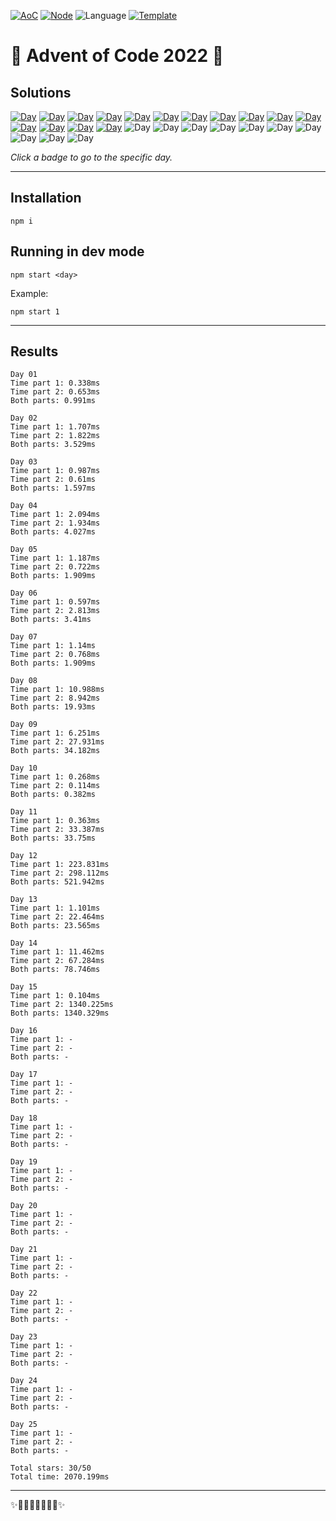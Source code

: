 <!-- Entries between SOLUTIONS and RESULTS tags are auto-generated -->

[![AoC](https://badgen.net/badge/AoC/2022/blue)](https://adventofcode.com/2022)
[![Node](https://badgen.net/badge/Node/v16.13.0+/blue)](https://nodejs.org/en/download/)
![Language](https://badgen.net/badge/Language/TypeScript/blue)
[![Template](https://badgen.net/badge/Template/aocrunner/blue)](https://github.com/caderek/aocrunner)

# 🎄 Advent of Code 2022 🎄

## Solutions

<!--SOLUTIONS-->

[![Day](https://badgen.net/badge/01/%E2%98%85%E2%98%85/green)](src/day01)
[![Day](https://badgen.net/badge/02/%E2%98%85%E2%98%85/green)](src/day02)
[![Day](https://badgen.net/badge/03/%E2%98%85%E2%98%85/green)](src/day03)
[![Day](https://badgen.net/badge/04/%E2%98%85%E2%98%85/green)](src/day04)
[![Day](https://badgen.net/badge/05/%E2%98%85%E2%98%85/green)](src/day05)
[![Day](https://badgen.net/badge/06/%E2%98%85%E2%98%85/green)](src/day06)
[![Day](https://badgen.net/badge/07/%E2%98%85%E2%98%85/green)](src/day07)
[![Day](https://badgen.net/badge/08/%E2%98%85%E2%98%85/green)](src/day08)
[![Day](https://badgen.net/badge/09/%E2%98%85%E2%98%85/green)](src/day09)
[![Day](https://badgen.net/badge/10/%E2%98%85%E2%98%85/green)](src/day10)
[![Day](https://badgen.net/badge/11/%E2%98%85%E2%98%85/green)](src/day11)
[![Day](https://badgen.net/badge/12/%E2%98%85%E2%98%85/green)](src/day12)
[![Day](https://badgen.net/badge/13/%E2%98%85%E2%98%85/green)](src/day13)
[![Day](https://badgen.net/badge/14/%E2%98%85%E2%98%85/green)](src/day14)
[![Day](https://badgen.net/badge/15/%E2%98%85%E2%98%85/green)](src/day15)
![Day](https://badgen.net/badge/16/%E2%98%86%E2%98%86/gray)
![Day](https://badgen.net/badge/17/%E2%98%86%E2%98%86/gray)
![Day](https://badgen.net/badge/18/%E2%98%86%E2%98%86/gray)
![Day](https://badgen.net/badge/19/%E2%98%86%E2%98%86/gray)
![Day](https://badgen.net/badge/20/%E2%98%86%E2%98%86/gray)
![Day](https://badgen.net/badge/21/%E2%98%86%E2%98%86/gray)
![Day](https://badgen.net/badge/22/%E2%98%86%E2%98%86/gray)
![Day](https://badgen.net/badge/23/%E2%98%86%E2%98%86/gray)
![Day](https://badgen.net/badge/24/%E2%98%86%E2%98%86/gray)
![Day](https://badgen.net/badge/25/%E2%98%86%E2%98%86/gray)

<!--/SOLUTIONS-->

_Click a badge to go to the specific day._

---

## Installation

```
npm i
```

## Running in dev mode

```
npm start <day>
```

Example:

```
npm start 1
```

---

## Results

<!--RESULTS-->

```
Day 01
Time part 1: 0.338ms
Time part 2: 0.653ms
Both parts: 0.991ms
```

```
Day 02
Time part 1: 1.707ms
Time part 2: 1.822ms
Both parts: 3.529ms
```

```
Day 03
Time part 1: 0.987ms
Time part 2: 0.61ms
Both parts: 1.597ms
```

```
Day 04
Time part 1: 2.094ms
Time part 2: 1.934ms
Both parts: 4.027ms
```

```
Day 05
Time part 1: 1.187ms
Time part 2: 0.722ms
Both parts: 1.909ms
```

```
Day 06
Time part 1: 0.597ms
Time part 2: 2.813ms
Both parts: 3.41ms
```

```
Day 07
Time part 1: 1.14ms
Time part 2: 0.768ms
Both parts: 1.909ms
```

```
Day 08
Time part 1: 10.988ms
Time part 2: 8.942ms
Both parts: 19.93ms
```

```
Day 09
Time part 1: 6.251ms
Time part 2: 27.931ms
Both parts: 34.182ms
```

```
Day 10
Time part 1: 0.268ms
Time part 2: 0.114ms
Both parts: 0.382ms
```

```
Day 11
Time part 1: 0.363ms
Time part 2: 33.387ms
Both parts: 33.75ms
```

```
Day 12
Time part 1: 223.831ms
Time part 2: 298.112ms
Both parts: 521.942ms
```

```
Day 13
Time part 1: 1.101ms
Time part 2: 22.464ms
Both parts: 23.565ms
```

```
Day 14
Time part 1: 11.462ms
Time part 2: 67.284ms
Both parts: 78.746ms
```

```
Day 15
Time part 1: 0.104ms
Time part 2: 1340.225ms
Both parts: 1340.329ms
```

```
Day 16
Time part 1: -
Time part 2: -
Both parts: -
```

```
Day 17
Time part 1: -
Time part 2: -
Both parts: -
```

```
Day 18
Time part 1: -
Time part 2: -
Both parts: -
```

```
Day 19
Time part 1: -
Time part 2: -
Both parts: -
```

```
Day 20
Time part 1: -
Time part 2: -
Both parts: -
```

```
Day 21
Time part 1: -
Time part 2: -
Both parts: -
```

```
Day 22
Time part 1: -
Time part 2: -
Both parts: -
```

```
Day 23
Time part 1: -
Time part 2: -
Both parts: -
```

```
Day 24
Time part 1: -
Time part 2: -
Both parts: -
```

```
Day 25
Time part 1: -
Time part 2: -
Both parts: -
```

```
Total stars: 30/50
Total time: 2070.199ms
```

<!--/RESULTS-->

---

✨🎄🎁🎄🎅🎄🎁🎄✨
